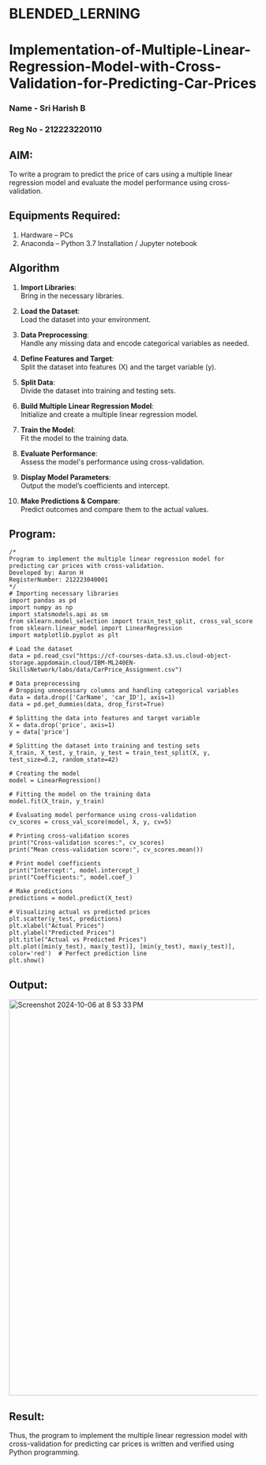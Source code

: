 # BLENDED_LERNING
# Implementation-of-Multiple-Linear-Regression-Model-with-Cross-Validation-for-Predicting-Car-Prices

### Name - Sri Harish B
### Reg No - 212223220110

## AIM:
To write a program to predict the price of cars using a multiple linear regression model and evaluate the model performance using cross-validation.

## Equipments Required:
1. Hardware – PCs
2. Anaconda – Python 3.7 Installation / Jupyter notebook

## Algorithm
1. **Import Libraries**:  
   Bring in the necessary libraries.

2. **Load the Dataset**:  
   Load the dataset into your environment.

3. **Data Preprocessing**:  
   Handle any missing data and encode categorical variables as needed.

4. **Define Features and Target**:  
   Split the dataset into features (X) and the target variable (y).

5. **Split Data**:  
   Divide the dataset into training and testing sets.

6. **Build Multiple Linear Regression Model**:  
   Initialize and create a multiple linear regression model.

7. **Train the Model**:  
   Fit the model to the training data.

8. **Evaluate Performance**:  
   Assess the model's performance using cross-validation.

9. **Display Model Parameters**:  
   Output the model’s coefficients and intercept.

10. **Make Predictions & Compare**:  
    Predict outcomes and compare them to the actual values. 

## Program:
```
/*
Program to implement the multiple linear regression model for predicting car prices with cross-validation.
Developed by: Aaron H
RegisterNumber: 212223040001
*/
# Importing necessary libraries
import pandas as pd
import numpy as np
import statsmodels.api as sm
from sklearn.model_selection import train_test_split, cross_val_score
from sklearn.linear_model import LinearRegression
import matplotlib.pyplot as plt

# Load the dataset
data = pd.read_csv("https://cf-courses-data.s3.us.cloud-object-storage.appdomain.cloud/IBM-ML240EN-SkillsNetwork/labs/data/CarPrice_Assignment.csv")

# Data preprocessing
# Dropping unnecessary columns and handling categorical variables
data = data.drop(['CarName', 'car_ID'], axis=1)
data = pd.get_dummies(data, drop_first=True)

# Splitting the data into features and target variable
X = data.drop('price', axis=1)
y = data['price']

# Splitting the dataset into training and testing sets
X_train, X_test, y_train, y_test = train_test_split(X, y, test_size=0.2, random_state=42)

# Creating the model
model = LinearRegression()

# Fitting the model on the training data
model.fit(X_train, y_train)

# Evaluating model performance using cross-validation
cv_scores = cross_val_score(model, X, y, cv=5)

# Printing cross-validation scores
print("Cross-validation scores:", cv_scores)
print("Mean cross-validation score:", cv_scores.mean())

# Print model coefficients
print("Intercept:", model.intercept_)
print("Coefficients:", model.coef_)

# Make predictions
predictions = model.predict(X_test)

# Visualizing actual vs predicted prices
plt.scatter(y_test, predictions)
plt.xlabel("Actual Prices")
plt.ylabel("Predicted Prices")
plt.title("Actual vs Predicted Prices")
plt.plot([min(y_test), max(y_test)], [min(y_test), max(y_test)], color='red')  # Perfect prediction line
plt.show()

```

## Output:
<img width="801" alt="Screenshot 2024-10-06 at 8 53 33 PM" src="https://github.com/user-attachments/assets/1a84f7be-ffb0-4073-b864-39555861f443">


## Result:
Thus, the program to implement the multiple linear regression model with cross-validation for predicting car prices is written and verified using Python programming.
